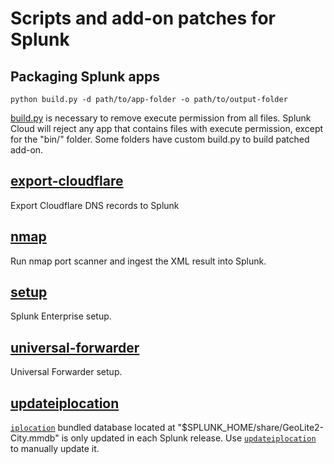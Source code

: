# Scripts and add-on patches for Splunk

## Packaging Splunk apps

`python build.py -d path/to/app-folder -o path/to/output-folder`

[build.py](./build.py) is necessary to remove execute permission from all files. Splunk Cloud will reject any app that contains files with execute permission, except for the "bin/" folder. Some folders have custom build.py to build patched add-on.

## [export-cloudflare](./export-cloudflare/)

Export Cloudflare DNS records to Splunk

## [nmap](./nmap/)

Run nmap port scanner and ingest the XML result into Splunk.

## [setup](./setup/)

Splunk Enterprise setup.

## [universal-forwarder](./universal-forwarder/)

Universal Forwarder setup.

## [updateiplocation](./updateiplocation/)

[`iplocation`](https://docs.splunk.com/Documentation/SplunkCloud/latest/SearchReference/Iplocation) bundled database located at "$SPLUNK_HOME/share/GeoLite2-City.mmdb" is only updated in each Splunk release. Use [`updateiplocation`](./updateiplocation/) to manually update it.
